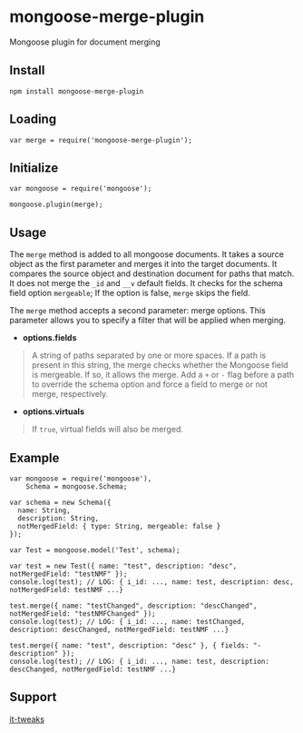 # mongoose-merge-plugin

Mongoose plugin for document merging

## Install
`npm install mongoose-merge-plugin`

## Loading

`var merge = require('mongoose-merge-plugin');`

## Initialize

```
var mongoose = require('mongoose');
  
mongoose.plugin(merge);
```

## Usage

The `merge` method is added to all mongoose documents. It takes a source object as the first parameter and merges it into the target documents. It compares the source object and destination document for paths that match.
It does not merge the `_id` and `__v` default fields. It checks for the schema field option `mergeable`; If the option is false, `merge` skips the field.

The `merge` method accepts a second parameter: merge options. This parameter allows you to specify a filter that will be applied when merging.

* **options.fields**

> A string of paths separated by one or more spaces. If a path is present in this string, the merge checks whether the Mongoose field is mergeable. If so, it allows the merge. Add a `+` or `-` flag before a path to override the schema option and force a field to merge or not merge, respectively.

* **options.virtuals**

> If `true`, virtual fields will also be merged.

## Example

```
var mongoose = require('mongoose'),
    Schema = mongoose.Schema;
    
var schema = new Schema({
  name: String,
  description: String,
  notMergedField: { type: String, mergeable: false }
});

var Test = mongoose.model('Test', schema);

var test = new Test({ name: "test", description: "desc", notMergedField: "testNMF" });
console.log(test); // LOG: { i_id: ..., name: test, description: desc, notMergedField: testNMF ...}

test.merge({ name: "testChanged", description: "descChanged", notMergedField: "testNMFChanged" });
console.log(test); // LOG: { i_id: ..., name: testChanged, description: descChanged, notMergedField: testNMF ...}

test.merge({ name: "test", description: "desc" }, { fields: "-description" });
console.log(test); // LOG: { i_id: ..., name: test, description: descChanged, notMergedField: testNMF ...}
```

## Support

<a href="http://www.it-tweaks.com/" target="_blank">it-tweaks</a>

